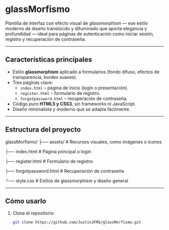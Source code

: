 # glassMorfismo

Plantilla de interfaz con efecto visual de *glassmorphism* — ese estilo moderno de diseño translúcido y difuminado que aporta elegancia y profundidad — ideal para páginas de autenticación como iniciar sesión, registro y recuperación de contraseña.

---

##  Características principales

- Estilo **glassmorphism** aplicado a formularios (fondo difuso, efectos de transparencia, bordes suaves).
- Tres páginas clave:
  - `index.html` – página de inicio (login o presentación).
  - `register.html` – formulario de registro.
  - `forgotpassword.html` – recuperación de contraseña.
- Código puro **HTML5 y CSS3**, sin frameworks ni JavaScript.
- Diseño minimalista y moderno que se adapta fácilmente.

---

##  Estructura del proyecto
glassMorfismo/
├── assets/ # Recursos visuales, como imágenes o íconos

├── index.html # Página principal o login

├── register.html # Formulario de registro

├── forgotpassword.html # Recuperación de contraseña

└── style.css # Estilos de glassmorphism y diseño general


---

##  Cómo usarlo

1. Clona el repositorio:
   ```bash
   git clone https://github.com/JustinJFMS/glassMorfismo.git
